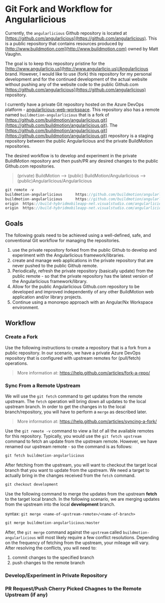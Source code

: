 # Git Fork and Workflow for Angularlicious

Currently, the `angularlicious` Github repository is located at [https://github.com/angularlicious](https://github.com/angularlicious). This is a public repository that contains resources produced by [http://www.buildmotion.com](http://www.buildmotion.com) owned by Matt Vaughn.  

The goal is to keep this repository pristine for the [http://www.angularlicio.us](http://www.angularlicio.us)/Angularlicious brand. However, I would like to use (fork) this repository for my personal development and for the continued development of the actual website without pushing any of the website code to the public Github.com [https://github.com/angularlicious](https://github.com/angularlicious) repository.

I currently have a private Git repository hosted on the Azure DevOps platform - [angularlicious-web-workspace](https://build-hybridmobileapp-net.visualstudio.com/_git/angularlicious-web-workspace). This repository also has a remote named `buildmotion-angularlicious` that is a fork of [https://github.com/buildmotion/angularlicious.git](https://github.com/buildmotion/angularlicious.git). The [https://github.com/buildmotion/angularlicious.git](https://github.com/buildmotion/angularlicious.git) repository is a staging repository between the public Angularlicious and the private BuildMotion repositories. 

The desired workflow is to develop and experiment in the private BuildMotion repository and then push/PR any desired changes to the public Github.com repositories. 

>(private) BuildMotion --> (public) BuildMotion/Angularlicious --> (public)Angularlicious/Angularlicious

```ts
git remote -v
buildmotion-angularlicious      https://github.com/buildmotion/angularlicious.git (fetch)
buildmotion-angularlicious      https://github.com/buildmotion/angularlicious.git (push)
origin  https://build-hybridmobileapp-net.visualstudio.com/angularlicious-web-workspace/_git/angularlicious-web-workspace (fetch)
origin  https://build-hybridmobileapp-net.visualstudio.com/angularlicious-web-workspace/_git/angularlicious-web-workspace (push)
```

## Goals

The following goals need to be achieved using a well-defined, safe, and conventional Git workflow for managing the repositories. 

1. use the private repository forked from the public Github to develop and experiment with the Angularlicious framework/libraries.
2. create and manage web applications in the private repository that are never pushed to the public Github remote.
3. Periodically, refresh the private repository (basically update) from the public remote - so that the private repository has the latest version of the Angularlicious framework/library.
4. Allow for the public Angularlicious Github.com repository to be developed and improved independently of any other BuildMotion web application and/or library projects. 
5. Continue using a monorepo approach with an Angular/Nx Workspace environment.

## Workflow

### Create a Fork

Use the following instructions to create a repository that is a fork from a public repository. In our scenario, we have a private Azure DevOps repository that is configured with upstream remotes for (pull/fetch) operations.

>More information at: https://help.github.com/articles/fork-a-repo/

### Sync From a Remote Upstream
We will use the `git fetch` command to get updates from the remote upstream. The `fetch` operation will bring down all updates to the local upstream branch. In order to get the changes in to the local branch/repository, you will have to perform a `merge` as described later.

>More information at: https://help.github.com/articles/syncing-a-fork/

Use the `git remote -v` command to view a list of all the available remotes for this repository. Typically, you would use the `git fetch upstream` command to fetch an update from the upstream remote. However, we have renamed our upstream remote - so the command is as follows:

```ts
git fetch buildmotion-angularlicious
```

After fetching from the upstream, you will want to checkout the target local branch that you want to update from the upstream. We need a target to actually bring in the changes received from the `fetch` command. 

```ts
git checkout development
```

Use the following command to merge the updates from the upstream **fetch** to the target local branch. In the following scenario, we are merging updates from the upstream into the local **development** branch.

syntax: `git merge <name-of-upstream-remote>/<name-of-branch>`

```ts
git merge buildmotion-angularlicious/master
```

After, the `git merge` command against the `upstream` called `buildmotion-angularlicious` will most likely require a few conflict resolutions. Depending on the frequency of fetching from the upstream, your mileage will vary. After resolving the conflicts, you will need to:

1. commit changes to the specified branch
2. push changes to the remote branch

### Develop/Experiment in Private Repository

### PR Request/Push Cherry Picked Chagnes to the Remote Upstream (if any)